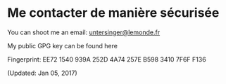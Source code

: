 # Me contacter de manière sécurisée
You can shoot me an email: untersinger@lemonde.fr

My public GPG key can be found here

Fingerprint: EE72 1540 939A 252D 4A74 257E B598 3410 7F6F F136

(Updated: Jan 05, 2017)
